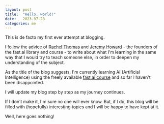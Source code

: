 ```yaml
---
layout: post
title:  "Hello, world!"
date:   2023-07-28
categories: me
---
```

This is de facto my first ever attempt at blogging.

I follow the advice of [Rachel Thomas][rachel-thomas] and [Jeremy Howard][jeremy-howard] - the founders of the fast.ai library and course - to write about what I'm learning in the same way that I would try to teach someone else, in order to deepen my understanding of the subject.

As the title of the blog suggests, I'm currently learning AI (Artificial Intelligence) using the freely available [fast.ai course][fastai-course] and so far I haven't been disappointed.

I will update my blog step by step as my journey continues.

If I don't make it, I'm sure no one will ever know. But, if I do, this blog will be filled with (hopefully) interesting topics and I will be happy to have kept at it.

Well, here goes nothing!

[rachel-thomas]: https://rachel.fast.ai/
[jeremy-howard]: https://jeremy.fast.ai/
[fastai-course]: https://course.fast.ai/